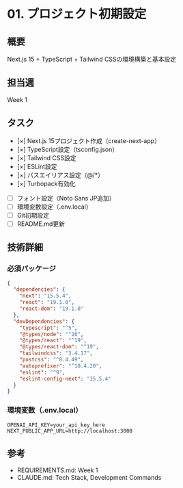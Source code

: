 # 01. プロジェクト初期設定

## 概要
Next.js 15 + TypeScript + Tailwind CSSの環境構築と基本設定

## 担当週
Week 1

## タスク

- [×] Next.js 15プロジェクト作成（create-next-app）
- [×] TypeScript設定（tsconfig.json）
- [×] Tailwind CSS設定
- [×] ESLint設定
- [×] パスエイリアス設定（@/*）
- [×] Turbopack有効化
- [ ] フォント設定（Noto Sans JP追加）
- [ ] 環境変数設定（.env.local）
- [ ] Git初期設定
- [ ] README.md更新

## 技術詳細

### 必須パッケージ
```json
{
  "dependencies": {
    "next": "15.5.4",
    "react": "19.1.0",
    "react-dom": "19.1.0"
  },
  "devDependencies": {
    "typescript": "^5",
    "@types/node": "^20",
    "@types/react": "^19",
    "@types/react-dom": "^19",
    "tailwindcss": "3.4.17",
    "postcss": "^8.4.49",
    "autoprefixer": "^10.4.20",
    "eslint": "^9",
    "eslint-config-next": "15.5.4"
  }
}
```

### 環境変数（.env.local）
```
OPENAI_API_KEY=your_api_key_here
NEXT_PUBLIC_APP_URL=http://localhost:3000
```

## 参考
- REQUIREMENTS.md: Week 1
- CLAUDE.md: Tech Stack, Development Commands
